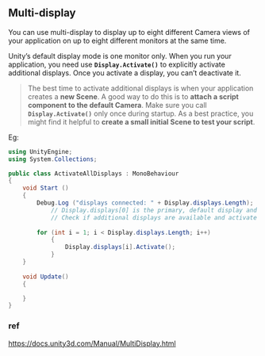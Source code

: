 ## Multi-display
You can use multi-display to display up to eight different Camera views of your application on up to eight different monitors at the same time. 

Unity’s default display mode is one monitor only. When you run your application, you need use **`Display.Activate()`** to explicitly activate additional displays. Once you activate a display, you can’t deactivate it.


> The best time to activate additional displays is when your application creates a **new Scene**. A good way to do this is to **attach a script component to the default Camera**. Make sure you call **`Display.Activate()`** only once during startup. As a best practice, you might find it helpful to **create a small initial Scene to test your script**.

Eg:
```cs
using UnityEngine;
using System.Collections;

public class ActivateAllDisplays : MonoBehaviour
{
    void Start ()
    {
        Debug.Log ("displays connected: " + Display.displays.Length);
            // Display.displays[0] is the primary, default display and is always ON, so start at index 1.
            // Check if additional displays are available and activate each.
    
        for (int i = 1; i < Display.displays.Length; i++)
            {
                Display.displays[i].Activate();
            }
    }
    
    void Update()
    {

    }
}
```

### ref

https://docs.unity3d.com/Manual/MultiDisplay.html




